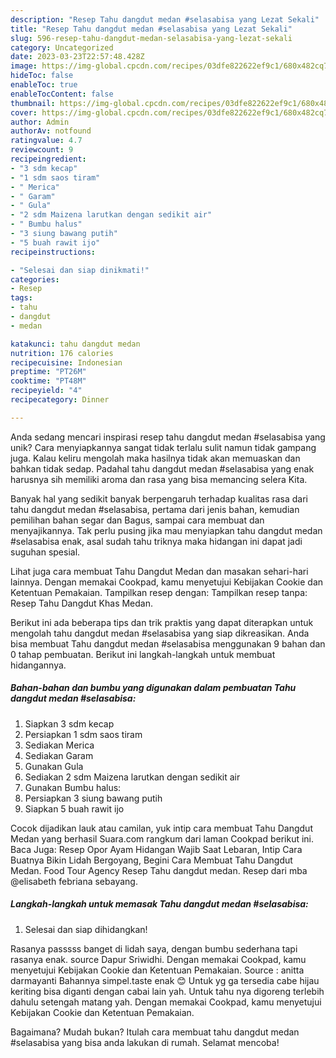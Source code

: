 ```yaml
---
description: "Resep Tahu dangdut medan #selasabisa yang Lezat Sekali"
title: "Resep Tahu dangdut medan #selasabisa yang Lezat Sekali"
slug: 596-resep-tahu-dangdut-medan-selasabisa-yang-lezat-sekali
category: Uncategorized
date: 2023-03-23T22:57:48.428Z
image: https://img-global.cpcdn.com/recipes/03dfe822622ef9c1/680x482cq70/tahu-dangdut-medan-selasabisa-foto-resep-utama.jpg
hideToc: false
enableToc: true
enableTocContent: false
thumbnail: https://img-global.cpcdn.com/recipes/03dfe822622ef9c1/680x482cq70/tahu-dangdut-medan-selasabisa-foto-resep-utama.jpg
cover: https://img-global.cpcdn.com/recipes/03dfe822622ef9c1/680x482cq70/tahu-dangdut-medan-selasabisa-foto-resep-utama.jpg
author: Admin
authorAv: notfound
ratingvalue: 4.7
reviewcount: 9
recipeingredient:
- "3 sdm kecap"
- "1 sdm saos tiram"
- " Merica"
- " Garam"
- " Gula"
- "2 sdm Maizena larutkan dengan sedikit air"
- " Bumbu halus"
- "3 siung bawang putih"
- "5 buah rawit ijo"
recipeinstructions:

- "Selesai dan siap dinikmati!"
categories:
- Resep
tags:
- tahu
- dangdut
- medan

katakunci: tahu dangdut medan 
nutrition: 176 calories
recipecuisine: Indonesian
preptime: "PT26M"
cooktime: "PT48M"
recipeyield: "4"
recipecategory: Dinner

---
```





Anda sedang mencari inspirasi resep tahu dangdut medan #selasabisa yang unik? Cara menyiapkannya sangat tidak terlalu sulit namun tidak gampang juga. Kalau keliru mengolah maka hasilnya tidak akan memuaskan dan bahkan tidak sedap. Padahal tahu dangdut medan #selasabisa yang enak harusnya sih memiliki aroma dan rasa yang bisa memancing selera Kita.





Banyak hal yang sedikit banyak berpengaruh terhadap kualitas rasa dari tahu dangdut medan #selasabisa, pertama dari jenis bahan, kemudian pemilihan bahan segar dan Bagus, sampai cara membuat dan menyajikannya. Tak perlu pusing jika mau menyiapkan tahu dangdut medan #selasabisa enak,      asal sudah tahu triknya maka hidangan ini dapat jadi suguhan spesial.














Lihat juga cara membuat Tahu Dangdut Medan dan masakan sehari-hari lainnya. Dengan memakai Cookpad, kamu menyetujui Kebijakan Cookie dan Ketentuan Pemakaian. Tampilkan resep dengan: Tampilkan resep tanpa: Resep Tahu Dangdut Khas Medan.






Berikut ini ada beberapa tips dan trik praktis yang dapat diterapkan untuk mengolah tahu dangdut medan #selasabisa yang siap dikreasikan. Anda bisa membuat Tahu dangdut medan #selasabisa menggunakan 9 bahan dan 0 tahap pembuatan. Berikut ini langkah-langkah untuk membuat hidangannya.

<!--inarticleads1-->

##### Bahan-bahan dan bumbu yang digunakan dalam pembuatan Tahu dangdut medan #selasabisa:

1. Siapkan 3 sdm kecap
1. Persiapkan 1 sdm saos tiram
1. Sediakan  Merica
1. Sediakan  Garam
1. Gunakan  Gula
1. Sediakan 2 sdm Maizena larutkan dengan sedikit air
1. Gunakan  Bumbu halus:
1. Persiapkan 3 siung bawang putih
1. Siapkan 5 buah rawit ijo


Cocok dijadikan lauk atau camilan, yuk intip cara membuat Tahu Dangdut Medan yang berhasil Suara.com rangkum dari laman Cookpad berikut ini. Baca Juga: Resep Opor Ayam Hidangan Wajib Saat Lebaran, Intip Cara Buatnya Bikin Lidah Bergoyang, Begini Cara Membuat Tahu Dangdut Medan. Food Tour Agency Resep Tahu dangdut medan. Resep dari mba @elisabeth febriana sebayang. 

<!--inarticleads2-->

##### Langkah-langkah untuk memasak Tahu dangdut medan #selasabisa:


1. Selesai dan siap dihidangkan!

Rasanya passsss banget di lidah saya, dengan bumbu sederhana tapi rasanya enak. source Dapur Sriwidhi. Dengan memakai Cookpad, kamu menyetujui Kebijakan Cookie dan Ketentuan Pemakaian. Source : anitta darmayanti Bahannya simpel.taste enak 😊 Untuk yg ga tersedia cabe hijau keriting bisa diganti dengan cabai lain yah. Untuk tahu nya digoreng terlebih dahulu setengah matang yah. Dengan memakai Cookpad, kamu menyetujui Kebijakan Cookie dan Ketentuan Pemakaian. 

Bagaimana? Mudah bukan? Itulah cara membuat tahu dangdut medan #selasabisa yang bisa anda lakukan di rumah. Selamat mencoba!
